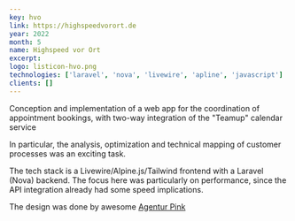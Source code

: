 ```yaml
---
key: hvo
link: https://highspeedvorort.de
year: 2022
month: 5
name: Highspeed vor Ort
excerpt:
logo: listicon-hvo.png
technologies: ['laravel', 'nova', 'livewire', 'apline', 'javascript']
clients: []
---
```


Conception and implementation of a web app for the coordination of appointment bookings, with two-way integration of the "Teamup" calendar service

In particular, the analysis, optimization and technical mapping of customer processes was an exciting task.

The tech stack is a Livewire/Alpine.js/Tailwind frontend with a Laravel (Nova) backend. The focus here was particularly on performance, since the API integration already had some speed implications. 

The design was done by awesome <a href="https://agentur.pink" target="_blank" rel="noopener noreferrer">Agentur Pink</a>